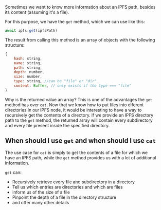 Sometimes we want to know more information about an IPFS path, besides its content (assuming it's a file).

For this purpose, we have the `get` method, which we can use like this:

```javascript
await ipfs.get(ipfsPath)
```

The result from calling this method is an array of objects with the following structure:

```javascript
{
    hash: string,
    name: string,
    path: string,
    depth: number,
    size: number,
    type: string, //can be "file" or "dir"
    content: Buffer, // only exists if the type === "file"
}
```

Why is the returned value an array? This is one of the advantages the `get` method has over `cat`. Now that we know how to put files into diferent directories in our IPFS node, it would be interesting to have a way to recursively get the contents of a directory. If we provide an IPFS directory path to the `get` method, the returned array will contain every subdirectory and every file present inside the specified directory.

## When should I use `get` and when should I use `cat`

The use case for `cat` is simply to get the contents of a file for which we have an IPFS path, while the `get` method provides us with a lot of additional information.

 `get` can:

- Recursively retrieve every file and subdirectory in a directory
- Tell us which entries are directories and which are files
- Inform us of the size of a file
- Pinpoint the depth of a file in the directory structure
- and offer many other details